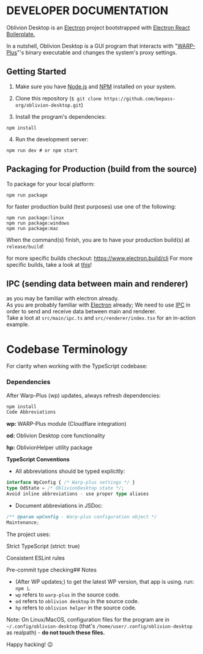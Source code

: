 # DEVELOPER DOCUMENTATION

Oblivion Desktop is an [Electron](https://www.electronjs.org/) project bootstrapped with [Electron React Boilerplate.
](https://github.com/electron-react-boilerplate/electron-react-boilerplate)

In a nutshell, Oblivion Desktop is a GUI program that interacts with "[WARP-Plus](https://github.com/bepass-org/warp-plus/)"'s binary executable and changes the system's proxy settings.

<!-- and [sing-box](https://sing-box.sagernet.org/alig) binaries. -->

## Getting Started

1. Make sure you have [Node.js](https://nodejs.org/) and [NPM](https://www.npmjs.com/) installed on your system.

2. Clone this repository (`$ git clone https://github.com/bepass-org/oblivion-desktop.git`)

3. Install the program's dependencies:

```shell
npm install
```

4. Run the development server:

```shell
npm run dev # or npm start
```

## Packaging for Production (build from the source)

To package for your local platform:

```shell
npm run package
```

for faster production build (test purposes) use one of the following:

```shell
npm run package:linux
npm run package:windows
npm run package:mac
```

When the command(s) finish, you are to have your production build(s) at `release/build`!

for more specific builds checkout: https://www.electron.build/cli
For more specific builds, take a look at [this](https://electron.build/cli)!

## IPC (sending data between main and renderer)

as you may be familiar with electron already.  
As you are probably familiar with [Electron](https://electron.build/) already;
We need to use [IPC](https://www.electronjs.org/docs/latest/tutorial/ipc) in order to send and receive data between main and renderer.  
Take a loot at `src/main/ipc.ts` and `src/renderer/index.tsx` for an in-action example.

# Codebase Terminology

For clarity when working with the TypeScript codebase:

### Dependencies

After Warp-Plus (wp) updates, always refresh dependencies:

```bash
npm install
Code Abbreviations
```

<b>wp:</b> WARP-Plus module (Cloudflare integration)

<b>od:</b> Oblivion Desktop core functionality

<b>hp:</b> OblivionHelper utility package

<b>TypeScript Conventions</b>

- All abbreviations should be typed explicitly:

```ts
interface WpConfig { /* Warp-plus settings */ }
type OdState = /* OblivionDesktop state */;
Avoid inline abbreviations - use proper type aliases
```

- Document abbreviations in JSDoc:

```ts
/** @param wpConfig - Warp-plus configuration object */
Maintenance;
```

The project uses:

Strict TypeScript (strict: true)

Consistent ESLint rules

Pre-commit type checking## Notes

- (After WP updates;) to get the latest WP version, that app is using. run: `npm i`.
- `wp` refers to `warp-plus` in the source code.
- `od` refers to `oblivion desktop` in the source code.
- `hp` refers to `oblivion helper` in the source code.

Note: On Linux/MacOS, configuration files for the program are in `~/.config/oblivion-desktop` (that's `/home/user/.config/oblivion-desktop` as realpath) - **do not touch these files.**

Happy hacking! 😉
